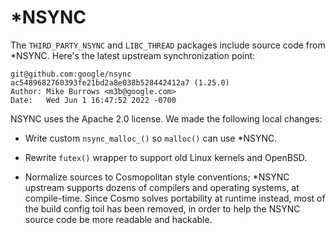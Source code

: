# *NSYNC

The `THIRD_PARTY_NSYNC` and `LIBC_THREAD` packages include source code
from *NSYNC. Here's the latest upstream synchronization point:

    git@github.com:google/nsync
    ac5489682760393fe21bd2a8e038b528442412a7 (1.25.0)
    Author: Mike Burrows <m3b@google.com>
    Date:   Wed Jun 1 16:47:52 2022 -0700

NSYNC uses the Apache 2.0 license. We made the following local changes:

  - Write custom `nsync_malloc_()` so `malloc()` can use *NSYNC.

  - Rewrite `futex()` wrapper to support old Linux kernels and OpenBSD.

  - Normalize sources to Cosmopolitan style conventions; *NSYNC upstream
    supports dozens of compilers and operating systems, at compile-time.
    Since Cosmo solves portability at runtime instead, most of the build
    config toil has been removed, in order to help the NSYNC source code
    be more readable and hackable.
